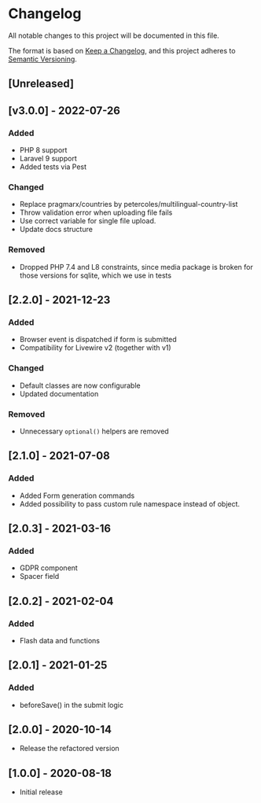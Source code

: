 # Changelog

All notable changes to this project will be documented in this file.

The format is based on [Keep a Changelog](https://keepachangelog.com/en/1.0.0/),
and this project adheres to [Semantic Versioning](https://semver.org/spec/v2.0.0.html).

## [Unreleased]

## [v3.0.0] - 2022-07-26

### Added

-   PHP 8 support
-   Laravel 9 support
-   Added tests via Pest

### Changed

-   Replace pragmarx/countries by petercoles/multilingual-country-list
-   Throw validation error when uploading file fails
-   Use correct variable for single file upload.
-   Update docs structure

### Removed

-   Dropped PHP 7.4 and L8 constraints, since media package is broken for those versions for sqlite, which we use in tests

## [2.2.0] - 2021-12-23

### Added

-   Browser event is dispatched if form is submitted
-   Compatibility for Livewire v2 (together with v1)

### Changed

-   Default classes are now configurable
-   Updated documentation

### Removed

-   Unnecessary `optional()` helpers are removed

## [2.1.0] - 2021-07-08

### Added

-   Added Form generation commands
-   Added possibility to pass custom rule namespace instead of object.

## [2.0.3] - 2021-03-16

### Added

-   GDPR component
-   Spacer field

## [2.0.2] - 2021-02-04

### Added

-   Flash data and functions

## [2.0.1] - 2021-01-25

### Added

-   beforeSave() in the submit logic

## [2.0.0] - 2020-10-14

-   Release the refactored version

## [1.0.0] - 2020-08-18

-   Initial release
